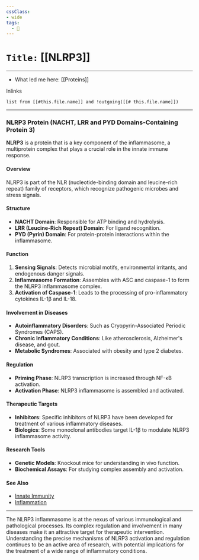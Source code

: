 ```yaml
---
cssClass:
- wide
tags:
  - 🧪
---
```


# `Title:` [[NLRP3]]
--- 

- What led me here: [[Proteins]]

Inlinks
```dataview 
list from [[#this.file.name]] and !outgoing([[# this.file.name]]) 
```

---

### NLRP3 Protein (NACHT, LRR and PYD Domains-Containing Protein 3)

**NLRP3** is a protein that is a key component of the inflammasome, a multiprotein complex that plays a crucial role in the innate immune response.

#### Overview

NLRP3 is part of the NLR (nucleotide-binding domain and leucine-rich repeat) family of receptors, which recognize pathogenic microbes and stress signals.

#### Structure

- **NACHT Domain**: Responsible for ATP binding and hydrolysis.
- **LRR (Leucine-Rich Repeat) Domain**: For ligand recognition.
- **PYD (Pyrin) Domain**: For protein-protein interactions within the inflammasome.

#### Function

1. **Sensing Signals**: Detects microbial motifs, environmental irritants, and endogenous danger signals.
2. **Inflammasome Formation**: Assembles with ASC and caspase-1 to form the NLRP3 inflammasome complex.
3. **Activation of Caspase-1**: Leads to the processing of pro-inflammatory cytokines IL-1β and IL-18.

#### Involvement in Diseases

- **Autoinflammatory Disorders**: Such as Cryopyrin-Associated Periodic Syndromes (CAPS).
- **Chronic Inflammatory Conditions**: Like atherosclerosis, Alzheimer's disease, and gout.
- **Metabolic Syndromes**: Associated with obesity and type 2 diabetes.

#### Regulation

- **Priming Phase**: NLRP3 transcription is increased through NF-κB activation.
- **Activation Phase**: NLRP3 inflammasome is assembled and activated.

#### Therapeutic Targets

- **Inhibitors**: Specific inhibitors of NLRP3 have been developed for treatment of various inflammatory diseases.
- **Biologics**: Some monoclonal antibodies target IL-1β to modulate NLRP3 inflammasome activity.

#### Research Tools

- **Genetic Models**: Knockout mice for understanding in vivo function.
- **Biochemical Assays**: For studying complex assembly and activation.

#### See Also

- [Innate Immunity](https://en.wikipedia.org/wiki/Innate_immune_system)
- [Inflammation](https://en.wikipedia.org/wiki/Inflammation)

---

The NLRP3 inflammasome is at the nexus of various immunological and pathological processes. Its complex regulation and involvement in many diseases make it an attractive target for therapeutic intervention. Understanding the precise mechanisms of NLRP3 activation and regulation continues to be an active area of research, with potential implications for the treatment of a wide range of inflammatory conditions.